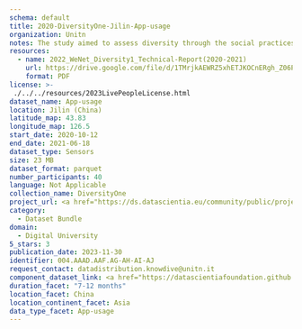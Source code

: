 ```yaml
---
schema: default
title: 2020-DiversityOne-Jilin-App-usage
organization: Unitn
notes: The study aimed to assess diversity through the social practices and daily behaviors of university students from eight different countries. The research was carried out in two phases. Initially, a large sample of students from Denmark, Italy, Mongolia, Paraguay, the United Kingdom, China, Mexico, and India, completed a survey on their social practices, as well as their socio-demographic, cultural, and psychological elements. In the second phase, a sub-sample of the respondents engaged in a four-week data collection by using an innovative smartphone application called iLog. This app collected data from thirty-four smartphone sensors around the clock, allowing for an in-depth investigation into the diversity and daily routines of university students across countries, both synchronically and diachronically.
resources:
  - name: 2022_WeNet_Diversity1_Technical-Report(2020-2021)
    url: https://drive.google.com/file/d/1TMrjkAEWRZ5xhETJKOCnERgh_Z06PO2E/view?usp=drive_link
    format: PDF
license: >-
 ./../../resources/2023LivePeopleLicense.html
dataset_name: App-usage
location: Jilin (China)
latitude_map: 43.83
longitude_map: 126.5
start_date: 2020-10-12
end_date: 2021-06-18
dataset_type: Sensors
size: 23 MB
dataset_format: parquet
number_participants: 40
language: Not Applicable
collection_name: DiversityOne
project_url: <a href="https://ds.datascientia.eu/community/public/projects/923b2c1c-166c-4f53-a274-c9d6eaa5ad4f">https://ds.datascientia.eu/community/public/projects/923b2c1c-166c-4f53-a274-c9d6eaa5ad4f</a>
category: 
  - Dataset Bundle
domain: 
  - Digital University
5_stars: 3
publication_date: 2023-11-30
identifier: 004.AAAD.AAF.AG-AH-AI-AJ
request_contact: datadistribution.knowdive@unitn.it
component_dataset_link: <a href="https://datascientiafoundation.github.io/LivePeople/datasets/2020-DV1-Jilin-Application%20Event/">2020-DV1-Jilin-Application Event</a>, <a href="https://datascientiafoundation.github.io/LivePeople/datasets/2020-DV1-Jilin-Headset%20Plug%20Event/">2020-DV1-Jilin-Headset Plug Event</a>, <a href="https://datascientiafoundation.github.io/LivePeople/datasets/2020-DV1-Jilin-Music%20Event/">2020-DV1-Jilin-Music Event</a>, <a href="https://datascientiafoundation.github.io/LivePeople/datasets/2020-DV1-Jilin-Notification%20Event/">2020-DV1-Jilin-Notification Event</a>
duration_facet: "7-12 months"
location_facet: China
location_continent_facet: Asia
data_type_facet: App-usage
---
```

